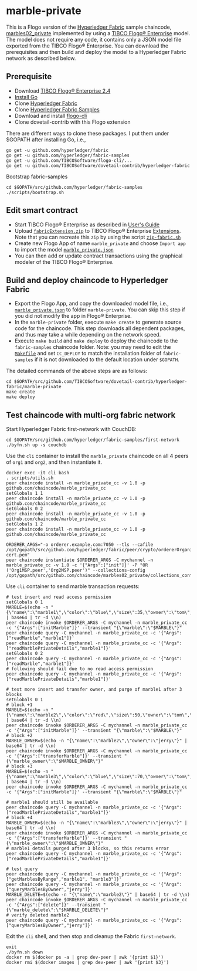 # marble-private
This is a Flogo version of the [Hyperledger Fabric](https://www.hyperledger.org/projects/fabric) sample chaincode, [marbles02_private](https://github.com/hyperledger/fabric-samples/tree/release-1.4/chaincode/marbles02_private) implemented by using a [TIBCO Flogo® Enterprise](https://docs.tibco.com/products/tibco-flogo-enterprise-2-4-0) model.  The model does not require any code, it contains only a JSON model file exported from the TIBCO Flogo® Enterprise.  You can download the prerequisites and then build and deploy the model to a Hyperledger Fabric network as described below.

## Prerequisite
- Download [TIBCO Flogo® Enterprise 2.4](https://edelivery.tibco.com/storefront/eval/tibco-flogo-enterprise/prod11810.html)
- [Install Go](https://golang.org/doc/install)
- Clone [Hyperledger Fabric](https://github.com/hyperledger/fabric)
- Clone [Hyperledger Fabric Samples](https://github.com/hyperledger/fabric-samples)
- Download and install [flogo-cli](https://github.com/TIBCOSoftware/flogo-cli)
- Clone dovetail-contrib with this Flogo extension

There are different ways to clone these packages.  I put them under $GOPATH after installing Go, i.e.,
```
go get -u github.com/hyperledger/fabric
go get -u github.com/hyperledger/fabric-samples
go get -u github.com/TIBCOSoftware/flogo-cli/...
go get -u github.com/TIBCOSoftware/dovetail-contrib/hyperledger-fabric
```
Bootstrap fabric-samples
```
cd $GOPATH/src/github.com/hyperledger/fabric-samples
./scripts/bootstrap.sh
```

## Edit smart contract
- Start TIBCO Flogo® Enterprise as described in [User's Guide](https://docs.tibco.com/pub/flogo/2.4.0/doc/pdf/TIB_flogo_2.4_users_guide.pdf?id=1)
- Upload [`fabricExtension.zip`](../fabricExtension.zip) to TIBCO Flogo® Enterprise [Extensions](http://localhost:8090/wistudio/extensions).  Note that you can recreate this `zip` by using the script [`zip-fabric.sh`](../zip-fabric.sh)
- Create new Flogo App of name `marble_private` and choose `Import app` to import the model [`marble_private.json`](marble_private.json)
- You can then add or update contract transactions using the graphical modeler of the TIBCO Flogo® Enterprise.

## Build and deploy chaincode to Hyperledger Fabric
- Export the Flogo App, and copy the downloaded model file, i.e., [`marble_private.json`](marble_private.json) to folder `marble-private`.  You can skip this step if you did not modify the app in Flogo® Enterprise.
- In the `marble-private` folder, execute `make create` to generate source code for the chaincode.  This step downloads all dependent packages, and thus may take a while depending on the network speed.
- Execute `make build` and `make deploy` to deploy the chaincode to the `fabric-samples` chaincode folder.  Note: you may need to edit the [`Makefile`](Makefile) and set `CC_DEPLOY` to match the installation folder of `fabric-samples` if it is not downloaded to the default location under `$GOPATH`.

The detailed commands of the above steps are as follows:
```
cd $GOPATH/src/github.com/TIBCOSoftware/dovetail-contrib/hyperledger-fabric/marble-private
make create
make deploy
```

## Test chaincode with multi-org fabric network
Start Hyperledger Fabric first-network with CouchDB:
```
cd $GOPATH/src/github.com/hyperledger/fabric-samples/first-network
./byfn.sh up -s couchdb
```
Use the `cli` container to install the `marble_private` chaincode on all 4 peers of `org1` and `org2`, and then instantiate it.
```
docker exec -it cli bash
. scripts/utils.sh
peer chaincode install -n marble_private_cc -v 1.0 -p github.com/chaincode/marble_private_cc
setGlobals 1 1
peer chaincode install -n marble_private_cc -v 1.0 -p github.com/chaincode/marble_private_cc
setGlobals 0 2
peer chaincode install -n marble_private_cc -v 1.0 -p github.com/chaincode/marble_private_cc
setGlobals 1 2
peer chaincode install -n marble_private_cc -v 1.0 -p github.com/chaincode/marble_private_cc

ORDERER_ARGS="-o orderer.example.com:7050 --tls --cafile /opt/gopath/src/github.com/hyperledger/fabric/peer/crypto/ordererOrganizations/example.com/orderers/orderer.example.com/msp/tlscacerts/tlsca.example.com-cert.pem"
peer chaincode instantiate $ORDERER_ARGS -C mychannel -n marble_private_cc -v 1.0 -c '{"Args":["init"]}' -P "OR ('Org1MSP.peer','Org2MSP.peer')" --collections-config /opt/gopath/src/github.com/chaincode/marbles02_private/collections_config.json
```
Use `cli` container to send marble transaction requests:
```
# test insert and read access permission
setGlobals 0 1
MARBLE=$(echo -n "{\"name\":\"marble1\",\"color\":\"blue\",\"size\":35,\"owner\":\"tom\",\"price\":99}" | base64 | tr -d \\n)
peer chaincode invoke $ORDERER_ARGS -C mychannel -n marble_private_cc -c '{"Args":["initMarble"]}' --transient "{\"marble\":\"$MARBLE\"}"
peer chaincode query -C mychannel -n marble_private_cc -c '{"Args":["readMarble","marble1"]}'
peer chaincode query -C mychannel -n marble_private_cc -c '{"Args":["readMarblePrivateDetails","marble1"]}'
setGlobals 0 2
peer chaincode query -C mychannel -n marble_private_cc -c '{"Args":["readMarble","marble1"]}'
# following should fail due to no read access permission 
peer chaincode query -C mychannel -n marble_private_cc -c '{"Args":["readMarblePrivateDetails","marble1"]}'

# test more insert and transfer owner, and purge of marble1 after 3 blocks
setGlobals 0 1
# block +1
MARBLE=$(echo -n "{\"name\":\"marble2\",\"color\":\"red\",\"size\":50,\"owner\":\"tom\",\"price\":199}" | base64 | tr -d \\n)
peer chaincode invoke $ORDERER_ARGS -C mychannel -n marble_private_cc -c '{"Args":["initMarble"]}' --transient "{\"marble\":\"$MARBLE\"}"
# block +2
MARBLE_OWNER=$(echo -n "{\"name\":\"marble2\",\"owner\":\"jerry\"}" | base64 | tr -d \\n)
peer chaincode invoke $ORDERER_ARGS -C mychannel -n marble_private_cc -c '{"Args":["transferMarble"]}' --transient "{\"marble_owner\":\"$MARBLE_OWNER\"}"
# block +3
MARBLE=$(echo -n "{\"name\":\"marble3\",\"color\":\"blue\",\"size\":70,\"owner\":\"tom\",\"price\":299}" | base64 | tr -d \\n)
peer chaincode invoke $ORDERER_ARGS -C mychannel -n marble_private_cc -c '{"Args":["initMarble"]}' --transient "{\"marble\":\"$MARBLE\"}"

# marble1 should still be available
peer chaincode query -C mychannel -n marble_private_cc -c '{"Args":["readMarblePrivateDetails","marble1"]}'
# block +4
MARBLE_OWNER=$(echo -n "{\"name\":\"marble3\",\"owner\":\"jerry\"}" | base64 | tr -d \\n)
peer chaincode invoke $ORDERER_ARGS -C mychannel -n marble_private_cc -c '{"Args":["transferMarble"]}' --transient "{\"marble_owner\":\"$MARBLE_OWNER\"}"
# marble1 details purged after 3 blocks, so this returns error
peer chaincode query -C mychannel -n marble_private_cc -c '{"Args":["readMarblePrivateDetails","marble1"]}'

# test query
peer chaincode query -C mychannel -n marble_private_cc -c '{"Args":["getMarblesByRange","marble1", "marble3"]}'
peer chaincode query -C mychannel -n marble_private_cc -c '{"Args":["queryMarblesByOwner","jerry"]}'
MARBLE_DELETE=$(echo -n "{\"name\":\"marble2\"}" | base64 | tr -d \\n)
peer chaincode invoke $ORDERER_ARGS -C mychannel -n marble_private_cc -c '{"Args":["delete"]}' --transient "{\"marble_delete\":\"$MARBLE_DELETE\"}"
# verify deleted marble2
peer chaincode query -C mychannel -n marble_private_cc -c '{"Args":["queryMarblesByOwner","jerry"]}'
```

Exit the `cli` shell, and then stop and cleanup the Fabric `first-network`.
```
exit
./byfn.sh down
docker rm $(docker ps -a | grep dev-peer | awk '{print $1}')
docker rmi $(docker images | grep dev-peer | awk '{print $3}')
```
